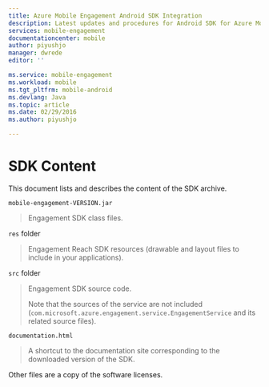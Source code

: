 ```yaml
---
title: Azure Mobile Engagement Android SDK Integration
description: Latest updates and procedures for Android SDK for Azure Mobile Engagement
services: mobile-engagement
documentationcenter: mobile
author: piyushjo
manager: dwrede
editor: ''

ms.service: mobile-engagement
ms.workload: mobile
ms.tgt_pltfrm: mobile-android
ms.devlang: Java
ms.topic: article
ms.date: 02/29/2016
ms.author: piyushjo

---
```

# SDK Content
This document lists and describes the content of the SDK archive.

`mobile-engagement-VERSION.jar`

> Engagement SDK class files.
> 
> 

`res` folder

> Engagement Reach SDK resources (drawable and layout files to include in your applications).
> 
> 

`src` folder

> Engagement SDK source code.
> 
> Note that the sources of the service are not included (`com.microsoft.azure.engagement.service.EngagementService` and its related source files).
> 
> 

`documentation.html`

> A shortcut to the documentation site corresponding to the downloaded version of the SDK.
> 
> 

Other files are a copy of the software licenses.

